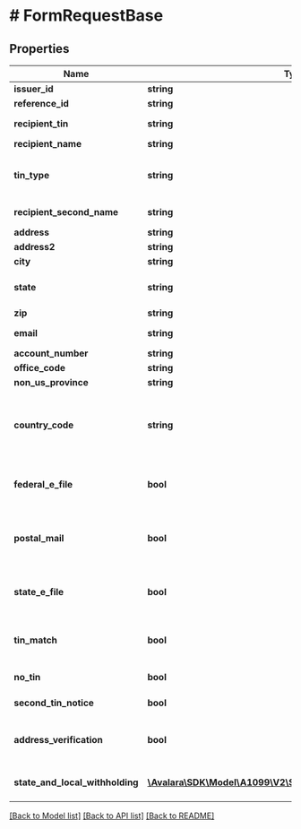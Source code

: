 # # FormRequestBase

## Properties

Name | Type | Description | Notes
------------ | ------------- | ------------- | -------------
**issuer_id** | **string** | Issuer ID | [optional]
**reference_id** | **string** | Reference ID | [optional]
**recipient_tin** | **string** | Recipient Tax ID Number | [optional]
**recipient_name** | **string** | Recipient name | [optional]
**tin_type** | **string** | Type of TIN (Tax ID Number). Will be one of:  * SSN  * EIN  * ITIN  * ATIN | [optional]
**recipient_second_name** | **string** | Recipient second name | [optional]
**address** | **string** | Address |
**address2** | **string** | Address line 2 | [optional]
**city** | **string** | City |
**state** | **string** | US state. Required if CountryCode is \&quot;US\&quot;. | [optional]
**zip** | **string** | Zip/postal code | [optional]
**email** | **string** | Recipient email address | [optional]
**account_number** | **string** | Account number | [optional]
**office_code** | **string** | Office code | [optional]
**non_us_province** | **string** | Foreign province | [optional]
**country_code** | **string** | Country code, as defined at https://www.irs.gov/e-file-providers/country-codes |
**federal_e_file** | **bool** | Boolean indicating that federal e-filing should be scheduled for this form | [optional]
**postal_mail** | **bool** | Boolean indicating that postal mailing to the recipient should be scheduled for this form | [optional]
**state_e_file** | **bool** | Boolean indicating that state e-filing should be scheduled for this form | [optional]
**tin_match** | **bool** | Boolean indicating that TIN Matching should be scheduled for this form | [optional]
**no_tin** | **bool** | Indicates whether the recipient has no TIN | [optional]
**second_tin_notice** | **bool** | Second TIN notice in three years | [optional]
**address_verification** | **bool** | Boolean indicating that address verification should be scheduled for this form | [optional]
**state_and_local_withholding** | [**\Avalara\SDK\Model\A1099\V2\StateAndLocalWithholdingRequest**](StateAndLocalWithholdingRequest.md) | State and local withholding information | [optional]

[[Back to Model list]](../../../README.md#models) [[Back to API list]](../../../README.md#endpoints) [[Back to README]](../../../README.md)
